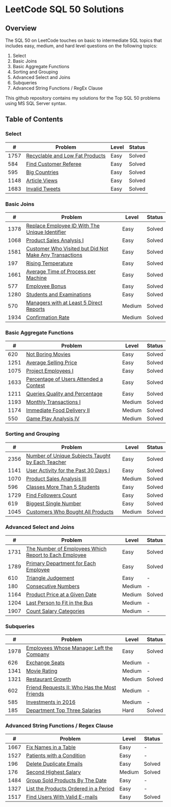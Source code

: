 # LeetCode SQL 50 Solutions

## Overview

The SQL 50 on LeetCode touches on basic to intermediate SQL topics that includes easy, medium, and hard level questions on the following topics:

1. Select
2. Basic Joins
3. Basic Aggregate Functions
4. Sorting and Grouping
5. Advanced Select and Joins
6. Subqueries
7. Advanced String Functions / RegEx Clause

This github repository contains my solutions for the Top SQL 50 problems using MS SQL Server syntax.

## Table of Contents

### Select

| #    | Problem                                                                               | Level | Status |
| ---- | ------------------------------------------------------------------------------------- | ----- | ------ |
| 1757 | [Recyclable and Low Fat Products](/1-Select/1757_Recyclable_and_Low_Fat_Products.sql) | Easy  | Solved |
| 584  | [Find Customer Referee](/1-Select/584_Find_Customer_Referee.sql)                      | Easy  | Solved |
| 595  | [Big Countries](/1-Select/595_Big_Countries.sql)                                      | Easy  | Solved |
| 1148 | [Article Views](/1-Select/1148_Article_Views_I.sql)                                   | Easy  | Solved |
| 1683 | [Invalid Tweets](/1-Select/1683_Invalid_Tweets.sql)                                   | Easy  | Solved |

### Basic Joins

| #    | Problem                                                    | Level  | Status |
| ---- | ---------------------------------------------------------- | ------ | ------ |
| 1378 | [Replace Employee ID With The Unique Identifier]()         | Easy   | Solved |
| 1068 | [Product Sales Analysis I]()                               | Easy   | Solved |
| 1581 | [Customer Who Visited but Did Not Make Any Transactions]() | Easy   | Solved |
| 197  | [Rising Temperature]()                                     | Easy   | Solved |
| 1661 | [Average Time of Process per Machine]()                    | Easy   | Solved |
| 577  | [Employee Bonus]()                                         | Easy   | Solved |
| 1280 | [Students and Examinations]()                              | Easy   | Solved |
| 570  | [Managers with at Least 5 Direct Reports]()                | Medium | Solved |
| 1934 | [Confirmation Rate]()                                      | Medium | Solved |

### Basic Aggregate Functions

| #    | Problem                                    | Level  | Status |
| ---- | ------------------------------------------ | ------ | ------ |
| 620  | [Not Boring Movies]()                      | Easy   | Solved |
| 1251 | [Average Selling Price]()                  | Easy   | Solved |
| 1075 | [Project Employees I]()                    | Easy   | Solved |
| 1633 | [Percentage of Users Attended a Contest]() | Easy   | Solved |
| 1211 | [Queries Quality and Percentage]()         | Easy   | Solved |
| 1193 | [Monthly Transactions I]()                 | Medium | Solved |
| 1174 | [Immediate Food Delivery II]()             | Medium | Solved |
| 550  | [Game Play Analysis IV]()                  | Medium | Solved |

### Sorting and Grouping

| #    | Problem                                              | Level  | Status |
| ---- | ---------------------------------------------------- | ------ | ------ |
| 2356 | [Number of Unique Subjects Taught by Each Teacher]() | Easy   | Solved |
| 1141 | [User Activity for the Past 30 Days I]()             | Easy   | Solved |
| 1070 | [Product Sales Analysis III]()                       | Medium | Solved |
| 596  | [Classes More Than 5 Students]()                     | Easy   | Solved |
| 1729 | [Find Followers Count]()                             | Easy   | Solved |
| 619  | [Biggest Single Number]()                            | Easy   | Solved |
| 1045 | [Customers Who Bought All Products]()                | Medium | Solved |

### Advanced Select and Joins

| #    | Problem                                                   | Level  | Status |
| ---- | --------------------------------------------------------- | ------ | ------ |
| 1731 | [The Number of Employees Which Report to Each Employee]() | Easy   | Solved |
| 1789 | [Primary Department for Each Employee]()                  | Easy   | Solved |
| 610  | [Triangle Judgement]()                                    | Easy   | -      |
| 180  | [Consecutive Numbers]()                                   | Medium | -      |
| 1164 | [Product Price at a Given Date]()                         | Medium | Solved |
| 1204 | [Last Person to Fit in the Bus]()                         | Medium | -      |
| 1907 | [Count Salary Categories]()                               | Medium | -      |

### Subqueries

| #    | Problem                                          | Level  | Status |
| ---- | ------------------------------------------------ | ------ | ------ |
| 1978 | [Employees Whose Manager Left the Company]()     | Easy   | Solved |
| 626  | [Exchange Seats]()                               | Medium | -      |
| 1341 | [Movie Rating]()                                 | Medium | -      |
| 1321 | [Restaurant Growth]()                            | Medium | Solved |
| 602  | [Friend Requests II: Who Has the Most Friends]() | Medium | -      |
| 585  | [Investments in 2016]()                          | Medium | -      |
| 185  | [Department Top Three Salaries]()                | Hard   | Solved |

### Advanced String Functions / Regex Clause

| #    | Problem                                   | Level  | Status |
| ---- | ----------------------------------------- | ------ | ------ |
| 1667 | [Fix Names in a Table]()                  | Easy   | -      |
| 1527 | [Patients with a Condition]()             | Easy   | -      |
| 196  | [Delete Duplicate Emails]()               | Easy   | Solved |
| 176  | [Second Highest Salary]()                 | Medium | Solved |
| 1484 | [Group Sold Products By The Date]()       | Easy   | -      |
| 1327 | [List the Products Ordered in a Period]() | Easy   | -      |
| 1517 | [Find Users With Valid E-mails]()         | Easy   | Solved |
